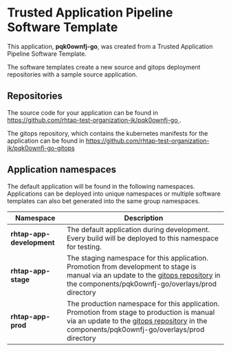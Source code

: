 # Trusted Application Pipeline Software Template

This application, **pqk0ownfj-go**, was created from a Trusted Application Pipeline Software Template.

The software templates create a new source and gitops deployment repositories with a sample source application. 

## Repositories

The source code for your application can be found in [https://github.com/rhtap-test-organization-jk/pqk0ownfj-go ](https://github.com/rhtap-test-organization-jk/pqk0ownfj-go ).
 
The gitops repository, which contains the kubernetes manifests for the application can be found in 
[https://github.com/rhtap-test-organization-jk/pqk0ownfj-go-gitops ](https://github.com/rhtap-test-organization-jk/pqk0ownfj-go-gitops ) 

## Application namespaces 

The default application will be found in the following namespaces. Applications can be deployed into unique namespaces or multiple software templates can also bet generated into the same group namespaces.  

|  Namespace   |  Description   |  
| -------- | -------- |   
| **rhtap-app-development** | The default application during development. Every build will be deployed to this namespace for testing. | 
| **rhtap-app-stage** | The staging namespace for this application. Promotion from development to stage is manual via an update to the [gitops repository](https://github.com/rhtap-test-organization-jk/pqk0ownfj-go-gitops ) in the components/pqk0ownfj-go/overlays/prod directory |  
| **rhtap-app-prod** | The production namespace for this application. Promotion from stage to production is manual via an update to the [gitops repository](https://github.com/rhtap-test-organization-jk/pqk0ownfj-go-gitops ) in the components/pqk0ownfj-go/overlays/prod directory | 